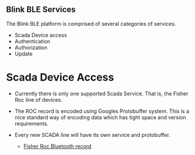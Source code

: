 Blink BLE Services
-------------------

The Blink BLE platform is comprised of several categories of services.


+ Scada Device access
+ Authentication
+ Authorization
+ Update

# Scada Device Access

* Currently there is only one supported Scada Service.
  That is, the Fisher Roc line of devices.

* The ROC record is encoded using Googles Protobuffer system.
  This is a nice standard way of encoding data which has tight 
  space and version requirements.
  
* Every new SCADA line will have its own service and protobuffer.  

  + [Fisher Roc Bluetooth record](blink.proto)

